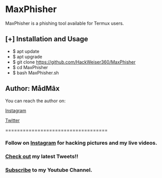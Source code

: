 # MaxPhisher
MaxPhisher is a phishing tool available for Termux users.

## [+] Installation and Usage
* $ apt update
* $ apt upgrade
* $ git clone https://github.com/HackWeiser360/MaxPhisher
* $ cd MaxPhisher
* $ bash MaxPhisher.sh

## Author: MådMâx
You can reach the author on:

[Instagram](https://instagram.com/madmax4708)

[Twitter](https://twitter.com/503_madmax)

===================================
### Follow on [Instagram](https://instagram.com/madmax4708/) for hacking pictures and my live videos.
### [Check out](https://twitter.com/503_madmax) my latest Tweets!!
### [Subscribe](https://www.youtube.com/channel/UC02OkpTZkxRZCEzFjawf6mA) to my Youtube Channel.
